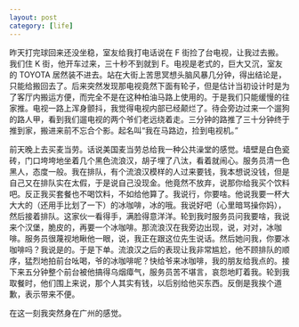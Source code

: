 ```yaml
---
layout: post
category: [life]
---
```


昨天打完球回来还没坐稳，室友给我打电话说在 F 街捡了台电视，让我过去搬。我们住 K 街，他开车过来，三十秒不到就到 F。电视是老式的，巨大又沉，室友的 TOYOTA 居然装不进去。站在大街上苦思冥想头脑风暴几分钟，得出结论是，只能给搬回去了。后来突然发现那电视竟然下面有轮子，但是估计当初设计时是为了客厅内搬运方便，而完全不是在这种柏油马路上使用的。于是我们只能缓慢的往家推。电视一路上浑身颤抖，我觉得电视内部已经颠烂了。待会旁边过来一个遛狗的路人甲，看到我们遛电视的两个爷们老远绕着走。三分钟的路推了三十分钟终于推到家，搬进来前不忘合个影。起名叫“我在马路边，捡到电视机。”

前天晚上去买麦当劳。话说美国麦当劳总给我一种公共澡堂的感觉。墙壁是白色瓷砖，门口垮垮地坐着几个黑色流浪汉，胡子埋了八汰，看着就闹心。服务员清一色黑人，态度一般。我在排队，有个流浪汉模样的人过来要钱，我本想说没钱，但是自己又在排队实在太假，于是说自己没现金。他竟然不放弃，说那你给我买个饮料吧。反正我买套餐也不喝饮料，不如给他算了。我说行，你要啥。他说我要一杯大大大的（还用手比划了一下）的冰咖啡，冰的哦。我说好吧（心里暗骂操你妈），然后接着排队。这家伙一看得手，满脸得意洋洋。轮到我时服务员问我要啥，我说来个汉堡，脆皮的，再要一个冰咖啡。那流浪汉在我旁边出现，说，对对，冰咖啡。服务员很蔑视地瞅他一眼，说，我正在跟这位先生说话。然后她问我，你要冰咖啡吗？我说是的。于是下单。流浪汉之后的表现让我非常尴尬，他不顾排队的顺序，猛烈地拍前台吆喝，爷的冰咖啡呢？快给爷来冰咖啡，我的朋友给我点的。接下来五分钟整个前台被他搞得乌烟瘴气，服务员苦不堪言，哀怨地盯着我。轮到我取餐时，他们围上来说，那个人其实有钱，以后别给他买东西。反倒是我挨个道歉，表示带来不便。

在这一刻我突然身在广州的感觉。
